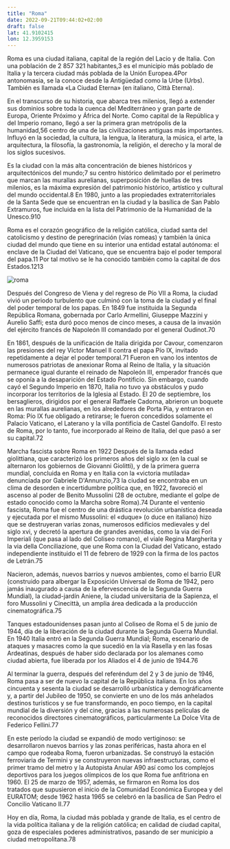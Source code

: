 ```yaml
---
title: "Roma"
date: 2022-09-21T09:44:02+02:00
draft: false
lat: 41.9102415
lon: 12.3959153
---
```


Roma es una ciudad italiana, capital de la región del Lacio y de Italia. Con una población de 2 857 321 habitantes,3​ es el municipio más poblado de Italia y la tercera ciudad más poblada de la Unión Europea.4​ Por antonomasia, se la conoce desde la Antigüedad como la Urbe (Urbs). También es llamada «La Ciudad Eterna» (en italiano, Città Eterna).

En el transcurso de su historia, que abarca tres milenios, llegó a extender sus dominios sobre toda la cuenca del Mediterráneo y gran parte de Europa, Oriente Próximo y África del Norte. Como capital de la República y del Imperio romano, llegó a ser la primera gran metrópolis de la humanidad,5​6​ centro de una de las civilizaciones antiguas más importantes. Influyó en la sociedad, la cultura, la lengua, la literatura, la música, el arte, la arquitectura, la filosofía, la gastronomía, la religión, el derecho y la moral de los siglos sucesivos.

Es la ciudad con la más alta concentración de bienes históricos y arquitectónicos del mundo;7​ su centro histórico delimitado por el perímetro que marcan las murallas aurelianas, superposición de huellas de tres milenios, es la máxima expresión del patrimonio histórico, artístico y cultural del mundo occidental.8​ En 1980, junto a las propiedades extraterritoriales de la Santa Sede que se encuentran en la ciudad y la basílica de San Pablo Extramuros, fue incluida en la lista del Patrimonio de la Humanidad de la Unesco.9​10​

Roma es el corazón geográfico de la religión católica, ciudad santa del catolicismo y destino de peregrinación (vías romeas) y también la única ciudad del mundo que tiene en su interior una entidad estatal autónoma: el enclave de la Ciudad del Vaticano, que se encuentra bajo el poder temporal del papa.11​ Por tal motivo se le ha conocido también como la capital de dos Estados.12​13​

![roma](https://upload.wikimedia.org/wikipedia/commons/thumb/c/c0/Rome_Montage_2017.png/800px-Rome_Montage_2017.png)

Después del Congreso de Viena y del regreso de Pío VII a Roma, la ciudad vivió un periodo turbulento que culminó con la toma de la ciudad y el final del poder temporal de los papas. En 1849 fue instituida la Segunda República Romana, gobernada por Carlo Armellini, Giuseppe Mazzini y Aurelio Saffi; esta duró poco menos de cinco meses, a causa de la invasión del ejército francés de Napoleón III comandado por el general Oudinot.70​

En 1861, después de la unificación de Italia dirigida por Cavour, comenzaron las presiones del rey Víctor Manuel II contra el papa Pío IX, invitado repetidamente a dejar el poder temporal.71​ Fueron en vano los intentos de numerosos patriotas de anexionar Roma al Reino de Italia, y la situación permanece igual durante el reinado de Napoleón III, emperador francés que se oponía a la desaparición del Estado Pontificio. Sin embargo, cuando cayó el Segundo Imperio en 1870, Italia no tuvo ya obstáculos y pudo incorporar los territorios de la Iglesia al Estado. El 20 de septiembre, los bersaglieros, dirigidos por el general Raffaele Cadorna, abrieron un boquete en las murallas aurelianas, en los alrededores de Porta Pia, y entraron en Roma: Pío IX fue obligado a retirarse; le fueron concedidos solamente el Palacio Vaticano, el Laterano y la villa pontificia de Castel Gandolfo. El resto de Roma, por lo tanto, fue incorporado al Reino de Italia, del que pasó a ser su capital.72​


Marcha fascista sobre Roma en 1922
Después de la llamada edad giolittiana, que caracterizó los primeros años del siglo xx (en la cual se alternaron los gobiernos de Giovanni Giolitti), y de la primera guerra mundial, concluida en Roma y en Italia con la «victoria mutilada» denunciada por Gabriele D'Annunzio,73​ la ciudad se encontraba en un clima de desorden e incertidumbre política que, en 1922, favoreció el ascenso al poder de Benito Mussolini (28 de octubre, mediante el golpe de estado conocido como la Marcha sobre Roma).74​ Durante el ventenio fascista, Roma fue el centro de una drástica revolución urbanística deseada y ejecutada por el mismo Mussolini: el «duque» (o duce en italiano) hizo que se destruyeran varias zonas, numerosos edificios medievales y del siglo xvi, y decretó la apertura de grandes avenidas, como la via dei Fori Imperiali (que pasa al lado del Coliseo romano), el viale Regina Margherita y la via della Conciliazione, que une Roma con la Ciudad del Vaticano, estado independiente instituido el 11 de febrero de 1929 con la firma de los pactos de Letrán.75​

Nacieron, además, nuevos barrios y nuevos ambientes, como el barrio EUR (construido para albergar la Exposición Universal de Roma de 1942, pero jamás inaugurado a causa de la efervescencia de la Segunda Guerra Mundial), la ciudad-jardín Aniene, la ciudad universitaria de la Sapienza, el foro Mussolini y Cinecittà, un amplia área dedicada a la producción cinematográfica.75​


Tanques estadounidenses pasan junto al Coliseo de Roma el 5 de junio de 1944, día de la liberación de la ciudad durante la Segunda Guerra Mundial.
En 1940 Italia entró en la Segunda Guerra Mundial; Roma, escenario de ataques y masacres como la que sucedió en la vía Rasella y en las fosas Ardeatinas, después de haber sido declarada por los alemanes como ciudad abierta, fue liberada por los Aliados el 4 de junio de 1944.76​

Al terminar la guerra, después del referéndum del 2 y 3 de junio de 1946, Roma pasa a ser de nuevo la capital de la República italiana. En los años cincuenta y sesenta la ciudad se desarrolló urbanística y demográficamente y, a partir del Jubileo de 1950, se convierte en uno de los más anhelados destinos turísticos y se fue transformando, en poco tiempo, en la capital mundial de la diversión y del cine, gracias a las numerosas películas de reconocidos directores cinematográficos, particularmente La Dolce Vita de Federico Fellini.77​

En este período la ciudad se expandió de modo vertiginoso: se desarrollaron nuevos barrios y las zonas periféricas, hasta ahora en el campo que rodeaba Roma, fueron urbanizadas. Se construyó la estación ferroviaria de Termini y se construyeron nuevas infraestructuras, como el primer tramo del metro y la Autopista Anular A90 así como los complejos deportivos para los juegos olímpicos de los que Roma fue anfitriona en 1960. El 25 de marzo de 1957, además, se firmaron en Roma los dos tratados que supusieron el inicio de la Comunidad Económica Europea y del EURATOM; desde 1962 hasta 1965 se celebró en la basílica de San Pedro el Concilio Vaticano II.77​

Hoy en día, Roma, la ciudad más poblada y grande de Italia, es el centro de la vida política italiana y de la religión católica; en calidad de ciudad capital, goza de especiales poderes administrativos, pasando de ser municipio a ciudad metropolitana.78​